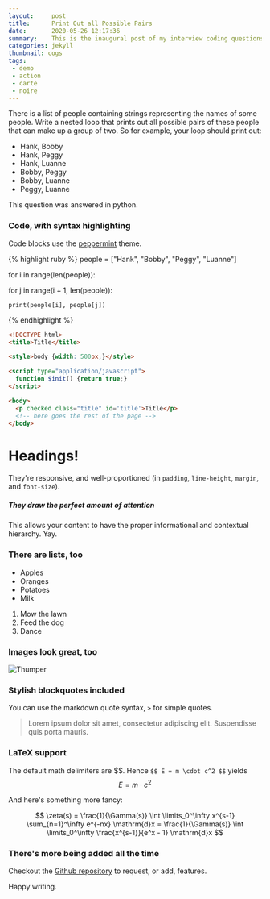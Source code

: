 ```yaml
---
layout:     post
title:      Print Out all Possible Pairs
date:       2020-05-26 12:17:36
summary:    This is the inaugural post of my interview coding questions.
categories: jekyll
thumbnail: cogs
tags:
 - demo
 - action
 - carte
 - noire
---
```


There is a list of people containing strings representing the names of some people. Write a nested loop that prints out all possible pairs of these people that can make up a group of two. So for example, your loop should print out:

* Hank, Bobby
* Hank, Peggy
* Hank, Luanne
* Bobby, Peggy
* Bobby, Luanne
* Peggy, Luanne

This question was answered in python.
### Code, with syntax highlighting

Code blocks use the [peppermint][2] theme.

{% highlight ruby %}
people = ["Hank", "Bobby", "Peggy", "Luanne"]

for i in range(len(people)):

  for j in range(i + 1, len(people)):

    print(people[i], people[j])
{% endhighlight %}

```html
<!DOCTYPE html>
<title>Title</title>

<style>body {width: 500px;}</style>

<script type="application/javascript">
  function $init() {return true;}
</script>

<body>
  <p checked class="title" id='title'>Title</p>
  <!-- here goes the rest of the page -->
</body>
```

# Headings!

They're responsive, and well-proportioned (in `padding`, `line-height`, `margin`, and `font-size`).

##### They draw the perfect amount of attention

This allows your content to have the proper informational and contextual hierarchy. Yay.

### There are lists, too

  * Apples
  * Oranges
  * Potatoes
  * Milk

  1. Mow the lawn
  2. Feed the dog
  3. Dance

### Images look great, too

![Thumper](https://i.imgur.com/DMCHDqF.jpg)


### Stylish blockquotes included

You can use the markdown quote syntax, `>` for simple quotes.

> Lorem ipsum dolor sit amet, consectetur adipiscing elit. Suspendisse quis porta mauris.

### LaTeX support

The default math delimiters are \$\$. Hence `$$ E = m \cdot c^2 $$` yields $$ E = m \cdot c^2 $$

And here's something more fancy:

$$ \zeta(s) = \frac{1}{\Gamma(s)} \int \limits_0^\infty x^{s-1} \sum_{n=1}^\infty e^{-nx} \mathrm{d}x = \frac{1}{\Gamma(s)} \int \limits_0^\infty \frac{x^{s-1}}{e^x - 1} \mathrm{d}x $$


### There's more being added all the time

Checkout the [Github repository][3] to request,
or add, features.

Happy writing.

[1]: http://pixyll.com/jekyll/pixyll/2014/06/10/see-pixyll-in-action/
[2]: https://noahfrederick.com/log/lion-terminal-theme-peppermint/
[3]: https://github.com/jacobtomlinson/carte-noire
[4]: http://pixyll.com/

